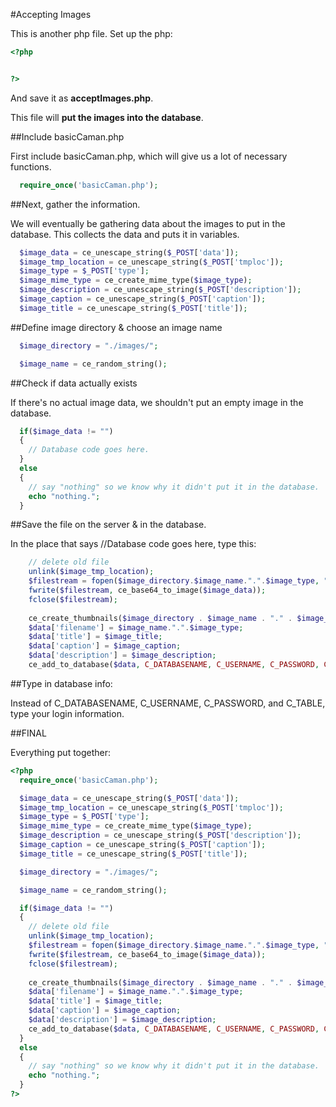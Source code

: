 #Accepting Images

This is another php file.  Set up the php:

```php
<?php


?>
```

And save it as **acceptImages.php**.

This file will **put the images into the database**.

##Include basicCaman.php

First include basicCaman.php, which will give us a lot of necessary functions.

```php
  require_once('basicCaman.php');
```

##Next, gather the information.

We will eventually be gathering data about the images to put in the database.  This collects the data and puts it in variables.

```php
  $image_data = ce_unescape_string($_POST['data']);
  $image_tmp_location = ce_unescape_string($_POST['tmploc']);
  $image_type = $_POST['type'];
  $image_mime_type = ce_create_mime_type($image_type);
  $image_description = ce_unescape_string($_POST['description']);
  $image_caption = ce_unescape_string($_POST['caption']);
  $image_title = ce_unescape_string($_POST['title']);
```

##Define image directory & choose an image name

```php
  $image_directory = "./images/";

  $image_name = ce_random_string();
```

##Check if data actually exists

If there's no actual image data, we shouldn't put an empty image in the database.

```php
  if($image_data != "")
  {
    // Database code goes here.
  }
  else
  {
    // say "nothing" so we know why it didn't put it in the database.
    echo "nothing.";
  }
```

##Save the file on the server & in the database.

In the place that says //Database code goes here, type this:

```php
    // delete old file
    unlink($image_tmp_location);
    $filestream = fopen($image_directory.$image_name.".".$image_type, "wb");
    fwrite($filestream, ce_base64_to_image($image_data));
    fclose($filestream);
  
    ce_create_thumbnails($image_directory . $image_name . "." . $image_type);
    $data['filename'] = $image_name.".".$image_type;
    $data['title'] = $image_title;
    $data['caption'] = $image_caption;
    $data['description'] = $image_description;
    ce_add_to_database($data, C_DATABASENAME, C_USERNAME, C_PASSWORD, C_TABLE);
```

##Type in database info:

Instead of C\_DATABASENAME, C\_USERNAME, C\_PASSWORD, and C\_TABLE, type your login information.

##FINAL

Everything put together:

```php
<?php
  require_once('basicCaman.php');

  $image_data = ce_unescape_string($_POST['data']);
  $image_tmp_location = ce_unescape_string($_POST['tmploc']);
  $image_type = $_POST['type'];
  $image_mime_type = ce_create_mime_type($image_type);
  $image_description = ce_unescape_string($_POST['description']);
  $image_caption = ce_unescape_string($_POST['caption']);
  $image_title = ce_unescape_string($_POST['title']);

  $image_directory = "./images/";

  $image_name = ce_random_string();

  if($image_data != "")
  {
    // delete old file
    unlink($image_tmp_location);
    $filestream = fopen($image_directory.$image_name.".".$image_type, "wb");
    fwrite($filestream, ce_base64_to_image($image_data));
    fclose($filestream);
  
    ce_create_thumbnails($image_directory . $image_name . "." . $image_type);
    $data['filename'] = $image_name.".".$image_type;
    $data['title'] = $image_title;
    $data['caption'] = $image_caption;
    $data['description'] = $image_description;
    ce_add_to_database($data, C_DATABASENAME, C_USERNAME, C_PASSWORD, C_TABLE);
  }
  else
  {
    // say "nothing" so we know why it didn't put it in the database.
    echo "nothing.";
  }
?>
```
